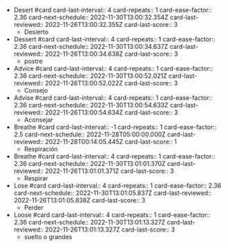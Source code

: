 - Desert #card
  card-last-interval:: 4
  card-repeats:: 1
  card-ease-factor:: 2.36
  card-next-schedule:: 2022-11-30T13:00:32.354Z
  card-last-reviewed:: 2022-11-26T13:00:32.355Z
  card-last-score:: 3
	- Desierto
- Dessert #card
  card-last-interval:: 4
  card-repeats:: 1
  card-ease-factor:: 2.36
  card-next-schedule:: 2022-11-30T13:00:34.637Z
  card-last-reviewed:: 2022-11-26T13:00:34.638Z
  card-last-score:: 3
	- postre
- Advice #card
  card-last-interval:: 4
  card-repeats:: 1
  card-ease-factor:: 2.36
  card-next-schedule:: 2022-11-30T13:00:52.021Z
  card-last-reviewed:: 2022-11-26T13:00:52.022Z
  card-last-score:: 3
	- Consejo
- Advise #card
  card-last-interval:: 4
  card-repeats:: 1
  card-ease-factor:: 2.36
  card-next-schedule:: 2022-11-30T13:00:54.633Z
  card-last-reviewed:: 2022-11-26T13:00:54.634Z
  card-last-score:: 3
	- Aconsejar
- Breathe #card
  card-last-interval:: -1
  card-repeats:: 1
  card-ease-factor:: 2.5
  card-next-schedule:: 2022-11-28T05:00:00.000Z
  card-last-reviewed:: 2022-11-28T00:14:05.445Z
  card-last-score:: 1
	- Respiración
- Breathe #card
  card-last-interval:: 4
  card-repeats:: 1
  card-ease-factor:: 2.36
  card-next-schedule:: 2022-11-30T13:01:01.370Z
  card-last-reviewed:: 2022-11-26T13:01:01.371Z
  card-last-score:: 3
	- Respirar
- Lose #card
  card-last-interval:: 4
  card-repeats:: 1
  card-ease-factor:: 2.36
  card-next-schedule:: 2022-11-30T13:01:05.837Z
  card-last-reviewed:: 2022-11-26T13:01:05.838Z
  card-last-score:: 3
	- Perder
- Loose #card
  card-last-interval:: 4
  card-repeats:: 1
  card-ease-factor:: 2.36
  card-next-schedule:: 2022-11-30T13:01:13.327Z
  card-last-reviewed:: 2022-11-26T13:01:13.327Z
  card-last-score:: 3
	- suelto o grandes